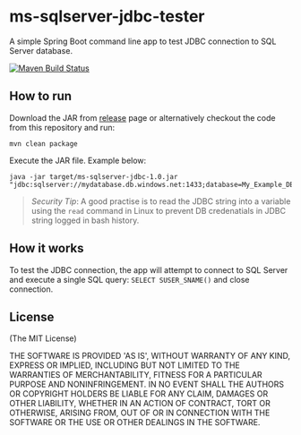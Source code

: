 # ms-sqlserver-jdbc-tester

A simple Spring Boot command line app to test JDBC connection to SQL Server database.

[![Maven Build Status](https://github.com/aimtiaz11/ms-sqlserver-jdbc-tester/actions/workflows/maven.yml/badge.svg)](https://github.com/aimtiaz11/ms-sqlserver-jdbc-tester/actions/workflows/maven.yml)


## How to run

Download the JAR from [release](https://github.com/aimtiaz11/ms-sqlserver-jdbc-tester/releases/tag/1.0) page or alternatively checkout the code from this repository and run:

```
mvn clean package
```

Execute the JAR file. Example below:

```
java -jar target/ms-sqlserver-jdbc-1.0.jar "jdbc:sqlserver://mydatabase.db.windows.net:1433;database=My_Example_DB;user=user@example.com;password=secret123;encrypt=true;trustServerCertificate=true;loginTimeout=90;authentication=ActiveDirectoryPassword"
```

> *Security Tip*: A good practise is to read the JDBC string into a variable using the `read` command in Linux to prevent DB credenatials in JDBC string logged in bash history.

## How it works

To test the JDBC connection, the app will attempt to connect to SQL Server and execute a single SQL query: `SELECT SUSER_SNAME()` and close connection.

## License
(The MIT License)

THE SOFTWARE IS PROVIDED 'AS IS', WITHOUT WARRANTY OF ANY KIND, EXPRESS OR IMPLIED, INCLUDING BUT NOT LIMITED TO THE WARRANTIES OF MERCHANTABILITY, FITNESS FOR A PARTICULAR PURPOSE AND NONINFRINGEMENT. IN NO EVENT SHALL THE AUTHORS OR COPYRIGHT HOLDERS BE LIABLE FOR ANY CLAIM, DAMAGES OR OTHER LIABILITY, WHETHER IN AN ACTION OF CONTRACT, TORT OR OTHERWISE, ARISING FROM, OUT OF OR IN CONNECTION WITH THE SOFTWARE OR THE USE OR OTHER DEALINGS IN THE SOFTWARE.
